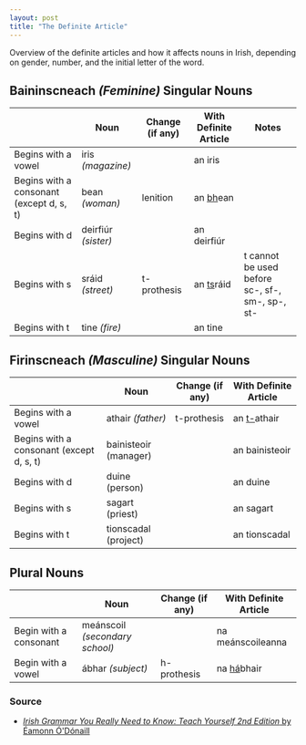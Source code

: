 ```yaml
---
layout: post
title: "The Definite Article"
---
```


Overview of the definite articles and how it affects nouns in Irish, depending on gender, number, and the initial letter of the word.

## Baininscneach _(Feminine)_ Singular Nouns

|                                          | Noun                | Change (if any) | With Definite Article | Notes                                           |
| ---------------------------------------- | ------------------- | --------------- | --------------------- | ----------------------------------------------- |
| Begins with a vowel                      | iris _(magazine)_   |                 | an iris               |                                                 |
| Begins with a consonant (except d, s, t) | bean _(woman)_      | lenition        | an <u>bh</u>ean       |                                                 |
| Begins with d                            | deirfiúr _(sister)_ |                 | an deirfiúr           |                                                 |
| Begins with s                            | sráid _(street)_    | t-prothesis     | an <u>ts</u>ráid      | t cannot be used before sc-, sf-, sm-, sp-, st- |
| Begins with t                            | tine _(fire)_       |                 | an tine               |                                                 |

## Firinscneach _(Masculine)_ Singular Nouns

|                                          | Noun                  | Change (if any) | With Definite Article |
| ---------------------------------------- | --------------------- | --------------- | --------------------- |
| Begins with a vowel                      | athair _(father)_     | t-prothesis     | an <u>t-</u>athair    |
| Begins with a consonant (except d, s, t) | bainisteoir (manager) |                 | an bainisteoir        |
| Begins with d                            | duine (person)        |                 | an duine              |
| Begins with s                            | sagart (priest)       |                 | an sagart             |
| Begins with t                            | tionscadal (project)  |                 | an tionscadal         |

## Plural Nouns

|                        | Noun                           | Change (if any) | With Definite Article |
| ---------------------- | ------------------------------ | --------------- | --------------------- |
| Begin with a consonant | meánscoil _(secondary school)_ |                 | na meánscoileanna     |
| Begin with a vowel     | ábhar _(subject)_              | h-prothesis     | na <u>há</u>bhair     |

### Source

- [_Irish Grammar You Really Need to Know: Teach Yourself 2nd Edition_
  by Éamonn Ó'Dónaill](https://www.amazon.com/Irish-Grammar-Really-Need-Know-ebook/dp/B00GU2MPVE)
